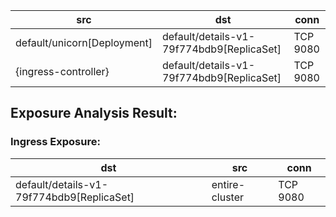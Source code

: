 | src | dst | conn |
|-----|-----|------|
| default/unicorn[Deployment] | default/details-v1-79f774bdb9[ReplicaSet] | TCP 9080 |
| {ingress-controller} | default/details-v1-79f774bdb9[ReplicaSet] | TCP 9080 |
## Exposure Analysis Result:

### Ingress Exposure:
| dst | src | conn |
|-----|-----|------|
| default/details-v1-79f774bdb9[ReplicaSet] | entire-cluster | TCP 9080 |

